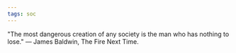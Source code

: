 ```yaml
---
tags: soc
---
```


"The most dangerous creation of any society is the man who has nothing to lose." 
— James Baldwin, The Fire Next Time.
